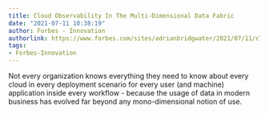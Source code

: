 ```yaml
---
title: Cloud Observability In The Multi-Dimensional Data Fabric
date: "2021-07-11 10:38:19"
author: Forbes - Innovation
authorlink: https://www.forbes.com/sites/adrianbridgwater/2021/07/11/cloud-observability-in-the-multi-dimensional-data-fabric/
tags:
- Forbes-Innovation
---
```

Not every organization knows everything they need to know about every cloud in every deployment scenario for every user (and machine) application inside every workflow - because the usage of data in modern business has evolved far beyond any mono-dimensional notion of use.